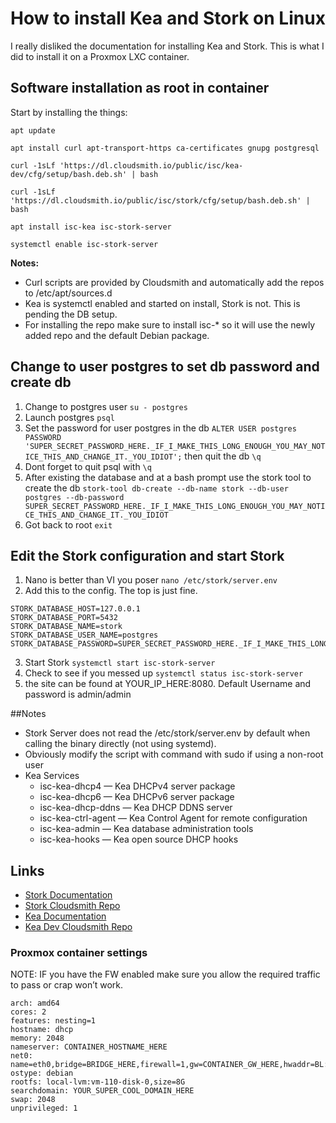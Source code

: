 # How to install Kea and Stork on Linux
I really disliked the documentation for installing Kea and Stork. This is what I did to install it on a Proxmox LXC container. 

## Software installation as root in container
Start by installing the things:

```apt update```

```apt install curl apt-transport-https ca-certificates gnupg postgresql```

```curl -1sLf 'https://dl.cloudsmith.io/public/isc/kea-dev/cfg/setup/bash.deb.sh' | bash```

```curl -1sLf 'https://dl.cloudsmith.io/public/isc/stork/cfg/setup/bash.deb.sh' | bash```

```apt install isc-kea isc-stork-server```

```systemctl enable isc-stork-server```

**Notes:**
- Curl scripts are provided by Cloudsmith and automatically add the repos to /etc/apt/sources.d
- Kea is systemctl enabled and started on install, Stork is not. This is pending the DB setup.
- For installing the repo make sure to install isc-* so it will use the newly added repo and the default Debian package.

## Change to user postgres to set db password and create db
1. Change to postgres user ```su - postgres```
3. Launch postgres ```psql```
4. Set the password for user postgres in the db ```ALTER USER postgres PASSWORD 'SUPER_SECRET_PASSWORD_HERE._IF_I_MAKE_THIS_LONG_ENOUGH_YOU_MAY_NOTICE_THIS_AND_CHANGE_IT._YOU_IDIOT';``` then quit the db ```\q```
5. Dont forget to quit psql with ```\q```
6. After existing the database and at a bash prompt use the stork tool to create the db ```stork-tool db-create --db-name stork --db-user postgres --db-password SUPER_SECRET_PASSWORD_HERE._IF_I_MAKE_THIS_LONG_ENOUGH_YOU_MAY_NOTICE_THIS_AND_CHANGE_IT._YOU_IDIOT```
7. Got back to root ```exit```

## Edit the Stork configuration and start Stork
1. Nano is better than VI you poser ```nano /etc/stork/server.env```
2. Add this to the config. The top is just fine.
```
STORK_DATABASE_HOST=127.0.0.1
STORK_DATABASE_PORT=5432
STORK_DATABASE_NAME=stork
STORK_DATABASE_USER_NAME=postgres
STORK_DATABASE_PASSWORD=SUPER_SECRET_PASSWORD_HERE._IF_I_MAKE_THIS_LONG_ENOUGH_YOU_MAY_NOTICE_THIS_AND_CHANGE_IT._YOU_IDIOT
```
3. Start Stork ```systemctl start isc-stork-server```
4. Check to see if you messed up ```systemctl status isc-stork-server```
5. the site can be found at YOUR_IP_HERE:8080. Default Username and password is admin/admin

##Notes
- Stork Server does not read the /etc/stork/server.env by default when calling the binary directly (not using systemd). 
-	Obviously modify the script with command with sudo if using a non-root user
- Kea Services
  - isc-kea-dhcp4 — Kea DHCPv4 server package
  - isc-kea-dhcp6 — Kea DHCPv6 server package
  - isc-kea-dhcp-ddns — Kea DHCP DDNS server
  - isc-kea-ctrl-agent — Kea Control Agent for remote configuration
  - isc-kea-admin — Kea database administration tools
  - isc-kea-hooks — Kea open source DHCP hooks

## Links
- [Stork Documentation](https://stork.readthedocs.io/en/latest/install.html)
- [Stork Cloudsmith Repo](https://cloudsmith.io/~isc/repos/stork/packages/)
- [Kea Documentation](https://kea.readthedocs.io/en/latest/)
- [Kea Dev Cloudsmith Repo](https://cloudsmith.io/~isc/repos/kea-dev/packages/)

### Proxmox container settings
NOTE: IF you have the FW enabled make sure you allow the required traffic to pass or crap won’t work.
```
arch: amd64
cores: 2
features: nesting=1
hostname: dhcp
memory: 2048
nameserver: CONTAINER_HOSTNAME_HERE
net0: name=eth0,bridge=BRIDGE_HERE,firewall=1,gw=CONTAINER_GW_HERE,hwaddr=BL:AH:BL:AH:BL:AH,ip=CONTAINER_IP_HERE/SUBNET,type=veth
ostype: debian
rootfs: local-lvm:vm-110-disk-0,size=8G
searchdomain: YOUR_SUPER_COOL_DOMAIN_HERE
swap: 2048
unprivileged: 1
```
